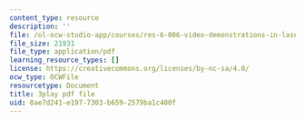 ```yaml
---
content_type: resource
description: ''
file: /ol-ocw-studio-app/courses/res-6-006-video-demonstrations-in-lasers-and-optics-spring-2008/0ae7d241e1977303b6592579ba1c400f_RiPkBWXAQZE.pdf
file_size: 21931
file_type: application/pdf
learning_resource_types: []
license: https://creativecommons.org/licenses/by-nc-sa/4.0/
ocw_type: OCWFile
resourcetype: Document
title: 3play pdf file
uid: 0ae7d241-e197-7303-b659-2579ba1c400f
---
```

